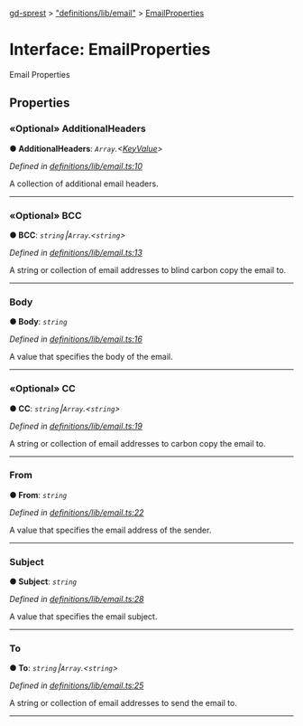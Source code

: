 [gd-sprest](../README.md) > ["definitions/lib/email"](../modules/_definitions_lib_email_.md) > [EmailProperties](../interfaces/_definitions_lib_email_.emailproperties.md)



# Interface: EmailProperties


Email Properties


## Properties
<a id="additionalheaders"></a>

### «Optional» AdditionalHeaders

**●  AdditionalHeaders**:  *`Array`.<[KeyValue](_definitions_complextypes_.keyvalue.md)>* 

*Defined in [definitions/lib/email.ts:10](https://github.com/gunjandatta/sprest/blob/3de79f1/src/definitions/lib/email.ts#L10)*



A collection of additional email headers.




___

<a id="bcc"></a>

### «Optional» BCC

**●  BCC**:  *`string`⎮`Array`.<`string`>* 

*Defined in [definitions/lib/email.ts:13](https://github.com/gunjandatta/sprest/blob/3de79f1/src/definitions/lib/email.ts#L13)*



A string or collection of email addresses to blind carbon copy the email to.




___

<a id="body"></a>

###  Body

**●  Body**:  *`string`* 

*Defined in [definitions/lib/email.ts:16](https://github.com/gunjandatta/sprest/blob/3de79f1/src/definitions/lib/email.ts#L16)*



A value that specifies the body of the email.




___

<a id="cc"></a>

### «Optional» CC

**●  CC**:  *`string`⎮`Array`.<`string`>* 

*Defined in [definitions/lib/email.ts:19](https://github.com/gunjandatta/sprest/blob/3de79f1/src/definitions/lib/email.ts#L19)*



A string or collection of email addresses to carbon copy the email to.




___

<a id="from"></a>

###  From

**●  From**:  *`string`* 

*Defined in [definitions/lib/email.ts:22](https://github.com/gunjandatta/sprest/blob/3de79f1/src/definitions/lib/email.ts#L22)*



A value that specifies the email address of the sender.




___

<a id="subject"></a>

###  Subject

**●  Subject**:  *`string`* 

*Defined in [definitions/lib/email.ts:28](https://github.com/gunjandatta/sprest/blob/3de79f1/src/definitions/lib/email.ts#L28)*



A value that specifies the email subject.




___

<a id="to"></a>

###  To

**●  To**:  *`string`⎮`Array`.<`string`>* 

*Defined in [definitions/lib/email.ts:25](https://github.com/gunjandatta/sprest/blob/3de79f1/src/definitions/lib/email.ts#L25)*



A string or collection of email addresses to send the email to.




___



